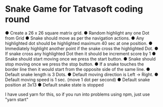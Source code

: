 # Snake Game for Tatvasoft coding round

● Create a 26 x 26 square matrix grid.
● Random highlight any one Dot from Grid
● Snake should move as per the navigation actions.
● Any highlighted dot should be highlighted maximum 40 sec at one position.
● Immediately highlight another point if the snake cross the highlighted Dot.
● If snake cross any highlighted Dot then it should be increment score by 1
● Snake should start moving once we press the start button.
● Snake should stop moving once we press the stop button.
● If a snake touches the border line then it would start from the opposite side of the
same line.
● Default snake length is 3 Dots.
● Default moving direction is Left -> Right.
● Default moving speed is 1 sec. (move 1 dot per second)
● Default snake position at 3x13
● Default snake state is stopped

I have used yarn for this, so if you run into problems using npm, 
just use "yarn start"
